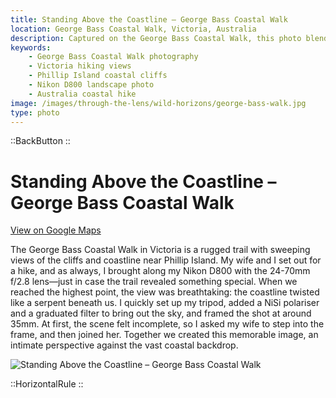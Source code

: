 ```yaml
---
title: Standing Above the Coastline – George Bass Coastal Walk
location: George Bass Coastal Walk, Victoria, Australia
description: Captured on the George Bass Coastal Walk, this photo blends rugged coastal beauty with a personal story of creating a shared memory on the trail.
keywords:
    - George Bass Coastal Walk photography
    - Victoria hiking views
    - Phillip Island coastal cliffs
    - Nikon D800 landscape photo
    - Australia coastal hike
image: /images/through-the-lens/wild-horizons/george-bass-walk.jpg
type: photo
---
```


::BackButton
::

# Standing Above the Coastline – George Bass Coastal Walk

<a href="https://www.google.com/maps/search/?api=1&query=George+Bass+Coastal+Walk,+Victoria,+Australia" target="_blank" rel="noopener noreferrer">View on Google Maps</a>

The George Bass Coastal Walk in Victoria is a rugged trail with sweeping views of the cliffs and coastline near Phillip Island. My wife and I set out for a hike, and as always, I brought along my Nikon D800 with the 24-70mm f/2.8 lens—just in case the trail revealed something special. When we reached the highest point, the view was breathtaking: the coastline twisted like a serpent beneath us. I quickly set up my tripod, added a NiSi polariser and a graduated filter to bring out the sky, and framed the shot at around 35mm. At first, the scene felt incomplete, so I asked my wife to step into the frame, and then joined her. Together we created this memorable image, an intimate perspective against the vast coastal backdrop.

![Standing Above the Coastline – George Bass Coastal Walk](/images/through-the-lens/wild-horizons/george-bass-walk.jpg)

<div class="mb-8"></div>

::HorizontalRule
::
